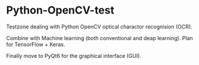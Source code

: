 # Python-OpenCV-test
Testzone dealing with Python OpenCV optical charactor recognision (OCR).

Combine with Machine learning (both conventional and deap learning).
Plan for TensorFlow + Keras.

Finally move to PyQt6 for the graphical interface (GUI).

